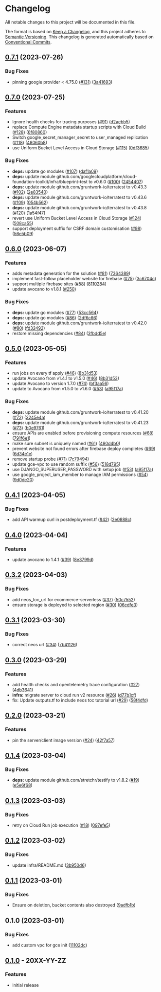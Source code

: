 # Changelog

All notable changes to this project will be documented in this file.

The format is based on
[Keep a Changelog](https://keepachangelog.com/en/1.0.0/),
and this project adheres to
[Semantic Versioning](https://semver.org/spec/v2.0.0.html).
This changelog is generated automatically based on [Conventional Commits](https://www.conventionalcommits.org/en/v1.0.0/).

## [0.7.1](https://github.com/GoogleCloudPlatform/terraform-dynamic-python-webapp/compare/v0.7.0...v0.7.1) (2023-07-26)


### Bug Fixes

* pinning google provider &lt; 4.75.0 ([#131](https://github.com/GoogleCloudPlatform/terraform-dynamic-python-webapp/issues/131)) ([3a41693](https://github.com/GoogleCloudPlatform/terraform-dynamic-python-webapp/commit/3a41693e900366beb755896cf14f1d3d6fd1b455))

## [0.7.0](https://github.com/GoogleCloudPlatform/terraform-dynamic-python-webapp/compare/v0.6.0...v0.7.0) (2023-07-25)


### Features

* Ignore health checks for tracing purposes ([#91](https://github.com/GoogleCloudPlatform/terraform-dynamic-python-webapp/issues/91)) ([d2aebb5](https://github.com/GoogleCloudPlatform/terraform-dynamic-python-webapp/commit/d2aebb54bde83b09ac665b6fa3a17b9561cc299d))
* replace Compute Engine metadata startup scripts with Cloud Build ([#128](https://github.com/GoogleCloudPlatform/terraform-dynamic-python-webapp/issues/128)) ([6f80860](https://github.com/GoogleCloudPlatform/terraform-dynamic-python-webapp/commit/6f80860f799ad581c8e31c2d3988ab6017975631))
* Switch google_secret_manager_secret to user_managed replication ([#118](https://github.com/GoogleCloudPlatform/terraform-dynamic-python-webapp/issues/118)) ([48060b8](https://github.com/GoogleCloudPlatform/terraform-dynamic-python-webapp/commit/48060b8eeec67e6f8c849cd8a601869b46bcd069))
* use Uniform Bucket Level Access in Cloud Storage ([#115](https://github.com/GoogleCloudPlatform/terraform-dynamic-python-webapp/issues/115)) ([0df3685](https://github.com/GoogleCloudPlatform/terraform-dynamic-python-webapp/commit/0df3685dada3c6e8da9f90165242db54da1be570))


### Bug Fixes

* **deps:** update go modules ([#107](https://github.com/GoogleCloudPlatform/terraform-dynamic-python-webapp/issues/107)) ([daf1a09](https://github.com/GoogleCloudPlatform/terraform-dynamic-python-webapp/commit/daf1a094024f059af5a5219cc145a2b3c3f4b4f7))
* **deps:** update module github.com/googlecloudplatform/cloud-foundation-toolkit/infra/blueprint-test to v0.6.0 ([#100](https://github.com/GoogleCloudPlatform/terraform-dynamic-python-webapp/issues/100)) ([2454407](https://github.com/GoogleCloudPlatform/terraform-dynamic-python-webapp/commit/2454407cf249f4908d5de8c752aa7ab51339460d))
* **deps:** update module github.com/gruntwork-io/terratest to v0.43.3 ([#102](https://github.com/GoogleCloudPlatform/terraform-dynamic-python-webapp/issues/102)) ([2e83540](https://github.com/GoogleCloudPlatform/terraform-dynamic-python-webapp/commit/2e8354095de68cf9008e8a47b7770717e4a90ac0))
* **deps:** update module github.com/gruntwork-io/terratest to v0.43.6 ([#109](https://github.com/GoogleCloudPlatform/terraform-dynamic-python-webapp/issues/109)) ([054b562](https://github.com/GoogleCloudPlatform/terraform-dynamic-python-webapp/commit/054b56259f9398fd813cee1bb1d973d46a5d7485))
* **deps:** update module github.com/gruntwork-io/terratest to v0.43.8 ([#120](https://github.com/GoogleCloudPlatform/terraform-dynamic-python-webapp/issues/120)) ([1a54f47](https://github.com/GoogleCloudPlatform/terraform-dynamic-python-webapp/commit/1a54f47901954da403f2d33b5b96d984561aabc6))
* revert use Uniform Bucket Level Access in Cloud Storage ([#124](https://github.com/GoogleCloudPlatform/terraform-dynamic-python-webapp/issues/124)) ([508ca55](https://github.com/GoogleCloudPlatform/terraform-dynamic-python-webapp/commit/508ca552d0b81212d5c703cedd59987f4f822917))
* support deployment suffix for CSRF domain customisation ([#98](https://github.com/GoogleCloudPlatform/terraform-dynamic-python-webapp/issues/98)) ([56e5b09](https://github.com/GoogleCloudPlatform/terraform-dynamic-python-webapp/commit/56e5b09ef40ae632afc1f45448424da991942539))

## [0.6.0](https://github.com/GoogleCloudPlatform/terraform-dynamic-python-webapp/compare/v0.5.0...v0.6.0) (2023-06-07)


### Features

* adds metadata generation for the solution ([#81](https://github.com/GoogleCloudPlatform/terraform-dynamic-python-webapp/issues/81)) ([7364389](https://github.com/GoogleCloudPlatform/terraform-dynamic-python-webapp/commit/736438949814f18399985e12b70a3c36e3d580aa))
* implement fast-follow placeholder website for firebase ([#75](https://github.com/GoogleCloudPlatform/terraform-dynamic-python-webapp/issues/75)) ([3c6704c](https://github.com/GoogleCloudPlatform/terraform-dynamic-python-webapp/commit/3c6704c93f337a7b449dca16ce330dbde0c6220e))
* support multiple firebase sites ([#58](https://github.com/GoogleCloudPlatform/terraform-dynamic-python-webapp/issues/58)) ([8110284](https://github.com/GoogleCloudPlatform/terraform-dynamic-python-webapp/commit/8110284f544b17cff7c745d3b31200dd6100a3e3))
* update avocano to v1.8.1 ([#250](https://github.com/GoogleCloudPlatform/avocano/pull/250))


### Bug Fixes

* **deps:** update go modules ([#77](https://github.com/GoogleCloudPlatform/terraform-dynamic-python-webapp/issues/77)) ([53cc564](https://github.com/GoogleCloudPlatform/terraform-dynamic-python-webapp/commit/53cc56430c96bdb56d0bc7f54ea447625ceb2c69))
* **deps:** update go modules ([#86](https://github.com/GoogleCloudPlatform/terraform-dynamic-python-webapp/issues/86)) ([2df6c66](https://github.com/GoogleCloudPlatform/terraform-dynamic-python-webapp/commit/2df6c661f395d4ff4530b1f11fee632dcd65ea04))
* **deps:** update module github.com/gruntwork-io/terratest to v0.42.0 ([#80](https://github.com/GoogleCloudPlatform/terraform-dynamic-python-webapp/issues/80)) ([fd32492](https://github.com/GoogleCloudPlatform/terraform-dynamic-python-webapp/commit/fd3249276c1ecf7eeb0bc99144a8fe4bd2ce65c2))
* restore missing dependencies ([#84](https://github.com/GoogleCloudPlatform/terraform-dynamic-python-webapp/issues/84)) ([3fbdd5e](https://github.com/GoogleCloudPlatform/terraform-dynamic-python-webapp/commit/3fbdd5e22c222595e01f45973aebf08d6cf05140))

## [0.5.0](https://github.com/GoogleCloudPlatform/terraform-dynamic-python-webapp/compare/v0.4.1...v0.5.0) (2023-05-05)


### Features

* run jobs on every tf apply ([#46](https://github.com/GoogleCloudPlatform/terraform-dynamic-python-webapp/issues/46)) ([8b31d53](https://github.com/GoogleCloudPlatform/terraform-dynamic-python-webapp/commit/8b31d5375a4f32055cf0273b85175fa3401c57b5))
* update Avocano from v1.4.1 to v1.5.0 ([#46](https://github.com/GoogleCloudPlatform/terraform-dynamic-python-webapp/issues/46)) ([8b31d53](https://github.com/GoogleCloudPlatform/terraform-dynamic-python-webapp/commit/8b31d5375a4f32055cf0273b85175fa3401c57b5))
* update Avocano to version 1.7.0 ([#74](https://github.com/GoogleCloudPlatform/terraform-dynamic-python-webapp/issues/74)) ([bf3aa56](https://github.com/GoogleCloudPlatform/terraform-dynamic-python-webapp/commit/bf3aa560e4094dbc6c4d53f649b98a8bf26802aa))
* update to Avocano from v1.5.0 to v1.6.0 ([#53](https://github.com/GoogleCloudPlatform/terraform-dynamic-python-webapp/issues/53)) ([a95f17a](https://github.com/GoogleCloudPlatform/terraform-dynamic-python-webapp/commit/a95f17a134aeb6794993aedd4f6cb1661cc2dea6))


### Bug Fixes

* **deps:** update module github.com/gruntwork-io/terratest to v0.41.20 ([#72](https://github.com/GoogleCloudPlatform/terraform-dynamic-python-webapp/issues/72)) ([3245e4a](https://github.com/GoogleCloudPlatform/terraform-dynamic-python-webapp/commit/3245e4ab9ee12eb955aedc1ebc0eddd150d0d98c))
* **deps:** update module github.com/gruntwork-io/terratest to v0.41.23 ([#73](https://github.com/GoogleCloudPlatform/terraform-dynamic-python-webapp/issues/73)) ([b0e9761](https://github.com/GoogleCloudPlatform/terraform-dynamic-python-webapp/commit/b0e976188f86045ffe88a9839b4c0f59cf3d3fb1))
* ensure APIs are enabled before provisioning compute resources ([#68](https://github.com/GoogleCloudPlatform/terraform-dynamic-python-webapp/issues/68)) ([791f6e1](https://github.com/GoogleCloudPlatform/terraform-dynamic-python-webapp/commit/791f6e13978f26bdf7b35a0de85c7a719049f6fd))
* make sure subnet is uniquely named ([#61](https://github.com/GoogleCloudPlatform/terraform-dynamic-python-webapp/issues/61)) ([490d4b0](https://github.com/GoogleCloudPlatform/terraform-dynamic-python-webapp/commit/490d4b06e511c52b93d577d7a7cac2b2316fd7f8))
* prevent website not found errors after firebase deploy completes ([#69](https://github.com/GoogleCloudPlatform/terraform-dynamic-python-webapp/issues/69)) ([6d34e1e](https://github.com/GoogleCloudPlatform/terraform-dynamic-python-webapp/commit/6d34e1ea9144c9947737994f324b6d270efe3662))
* remove startup probe ([#71](https://github.com/GoogleCloudPlatform/terraform-dynamic-python-webapp/issues/71)) ([7c79494](https://github.com/GoogleCloudPlatform/terraform-dynamic-python-webapp/commit/7c79494487510db70f811ad76c6d21752105b47f))
* update gce-vpc to use random suffix ([#56](https://github.com/GoogleCloudPlatform/terraform-dynamic-python-webapp/issues/56)) ([518d795](https://github.com/GoogleCloudPlatform/terraform-dynamic-python-webapp/commit/518d795eb59f4d7ca037a2816f9611551863a37d))
* use DJANGO_SUPERUSER_PASSWORD with setup job ([#53](https://github.com/GoogleCloudPlatform/terraform-dynamic-python-webapp/issues/53)) ([a95f17a](https://github.com/GoogleCloudPlatform/terraform-dynamic-python-webapp/commit/a95f17a134aeb6794993aedd4f6cb1661cc2dea6))
* use google_project_iam_member to manage IAM permissions ([#54](https://github.com/GoogleCloudPlatform/terraform-dynamic-python-webapp/issues/54)) ([9d0de20](https://github.com/GoogleCloudPlatform/terraform-dynamic-python-webapp/commit/9d0de20a794b7c041c191397c638a584bcbf606a))

## [0.4.1](https://github.com/GoogleCloudPlatform/terraform-dynamic-python-webapp/compare/v0.4.0...v0.4.1) (2023-04-05)


### Bug Fixes

* add API warmup curl in postdeployment.tf ([#42](https://github.com/GoogleCloudPlatform/terraform-dynamic-python-webapp/issues/42)) ([2e0888c](https://github.com/GoogleCloudPlatform/terraform-dynamic-python-webapp/commit/2e0888c4f92d5117a172ec37bf5125c0119de5dd))

## [0.4.0](https://github.com/GoogleCloudPlatform/terraform-dynamic-python-webapp/compare/v0.3.2...v0.4.0) (2023-04-04)


### Features

* update avocano to 1.4.1 ([#39](https://github.com/GoogleCloudPlatform/terraform-dynamic-python-webapp/issues/39)) ([8e3799d](https://github.com/GoogleCloudPlatform/terraform-dynamic-python-webapp/commit/8e3799db1aa5562047a8491eee1dc6a0e1b07e40))

## [0.3.2](https://github.com/GoogleCloudPlatform/terraform-dynamic-python-webapp/compare/v0.3.1...v0.3.2) (2023-04-03)


### Bug Fixes

* add neos_toc_url for ecommerce-serverless ([#37](https://github.com/GoogleCloudPlatform/terraform-dynamic-python-webapp/issues/37)) ([50c7552](https://github.com/GoogleCloudPlatform/terraform-dynamic-python-webapp/commit/50c75523f22280fe4705a0664383695922a1fe01))
* ensure storage is deployed to selected region ([#30](https://github.com/GoogleCloudPlatform/terraform-dynamic-python-webapp/issues/30)) ([06cdfe3](https://github.com/GoogleCloudPlatform/terraform-dynamic-python-webapp/commit/06cdfe30b64883157fe3d3fa5799d18eae21c198))

## [0.3.1](https://github.com/GoogleCloudPlatform/terraform-dynamic-python-webapp/compare/v0.3.0...v0.3.1) (2023-03-30)


### Bug Fixes

* correct neos url ([#34](https://github.com/GoogleCloudPlatform/terraform-dynamic-python-webapp/issues/34)) ([7b41126](https://github.com/GoogleCloudPlatform/terraform-dynamic-python-webapp/commit/7b41126ab8ec89d337097275235806809c53abdf))

## [0.3.0](https://github.com/GoogleCloudPlatform/terraform-dynamic-python-webapp/compare/v0.2.0...v0.3.0) (2023-03-29)


### Features

* add health checks and opentelemetry trace configuration ([#27](https://github.com/GoogleCloudPlatform/terraform-dynamic-python-webapp/issues/27)) ([4db3641](https://github.com/GoogleCloudPlatform/terraform-dynamic-python-webapp/commit/4db36416a4954e3c976ab61158ed399a69616728))
* **infra:** migrate server to cloud run v2 resource ([#26](https://github.com/GoogleCloudPlatform/terraform-dynamic-python-webapp/issues/26)) ([d77b1cf](https://github.com/GoogleCloudPlatform/terraform-dynamic-python-webapp/commit/d77b1cf085556b4a1f2269a2424b786c44944c12))
* fix: Update outputs.tf to include neos toc tutorial url ([#29](https://github.com/GoogleCloudPlatform/terraform-dynamic-python-webapp/issues/29)) ([58f4dfd](https://github.com/GoogleCloudPlatform/terraform-dynamic-python-webapp/commit/58f4dfdce61bf400d1f24cd2d00753cec4bc226b))

## [0.2.0](https://github.com/GoogleCloudPlatform/terraform-dynamic-python-webapp/compare/v0.1.4...v0.2.0) (2023-03-21)


### Features

* pin the server/client image version ([#24](https://github.com/GoogleCloudPlatform/terraform-dynamic-python-webapp/issues/24)) ([42f7a57](https://github.com/GoogleCloudPlatform/terraform-dynamic-python-webapp/commit/42f7a57f3352ae370ff45314ee09b9718cb75ea6))

## [0.1.4](https://github.com/GoogleCloudPlatform/terraform-dynamic-python-webapp/compare/v0.1.3...v0.1.4) (2023-03-04)


### Bug Fixes

* **deps:** update module github.com/stretchr/testify to v1.8.2 ([#19](https://github.com/GoogleCloudPlatform/terraform-dynamic-python-webapp/issues/19)) ([e5e6f68](https://github.com/GoogleCloudPlatform/terraform-dynamic-python-webapp/commit/e5e6f683ae30f1c57eb3d4f2cd608e39c67f64a4))

## [0.1.3](https://github.com/GoogleCloudPlatform/terraform-dynamic-python-webapp/compare/v0.1.2...v0.1.3) (2023-03-03)


### Bug Fixes

* retry on Cloud Run job execution ([#18](https://github.com/GoogleCloudPlatform/terraform-dynamic-python-webapp/issues/18)) ([097efe5](https://github.com/GoogleCloudPlatform/terraform-dynamic-python-webapp/commit/097efe5997bc3fd85bfd258661230a77c74686e2))

## [0.1.2](https://github.com/GoogleCloudPlatform/terraform-dynamic-python-webapp/compare/v0.1.1...v0.1.2) (2023-03-02)


### Bug Fixes

* update infra/README.md ([3b950d6](https://github.com/GoogleCloudPlatform/terraform-dynamic-python-webapp/commit/3b950d6f0a61d39e146f27fecddb3dece4a0fdec))

## [0.1.1](https://github.com/GoogleCloudPlatform/terraform-dynamic-python-webapp/compare/v0.1.0...v0.1.1) (2023-03-01)


### Bug Fixes

* Ensure on deletion, bucket contents also destroyed ([9adfb1b](https://github.com/GoogleCloudPlatform/terraform-dynamic-python-webapp/commit/9adfb1b15852b7ba6477bb10030e34e8c90c4004))

## 0.1.0 (2023-03-01)


### Bug Fixes

* add custom vpc for gce init ([11102dc](https://github.com/GoogleCloudPlatform/terraform-dynamic-python-webapp/commit/11102dc029197c71ab56148c75ce03ea76c46e37))

## [0.1.0](https://github.com/terraform-google-modules/terraform-dynamic-python-webapp/releases/tag/v0.1.0) - 20XX-YY-ZZ

### Features

- Initial release

[0.1.0]: https://github.com/terraform-google-modules/terraform-dynamic-python-webapp/releases/tag/v0.1.0
